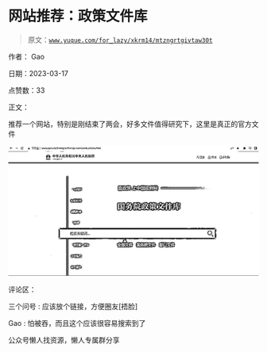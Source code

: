 # 网站推荐：政策文件库

> 原文：[`www.yuque.com/for_lazy/xkrm14/mtzngrtgivtaw30t`](https://www.yuque.com/for_lazy/xkrm14/mtzngrtgivtaw30t)

作者： Gao

日期：2023-03-17

点赞数：33

正文：

推荐一个网站，特别是刚结束了两会，好多文件值得研究下，这里是真正的官方文件

![](img/378bacdfe1d16e1a9a9c92a24918f5e4.png)  

评论区：

三个问号 : 应该放个链接，方便圈友[捂脸]

Gao : 怕被吞，而且这个应该很容易搜索到了

公众号懒人找资源，懒人专属群分享


